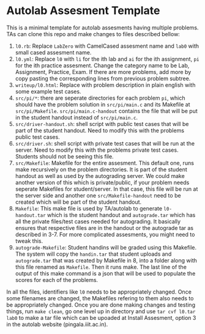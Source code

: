# Autolab Assesment Template
This is a minimal template for autolab assesments having multiple problems. TAs can clone this repo and make changes to files described bellow:

1. `l0.rb`: Replace `LabZero` with CamelCased assesment name and `lab0` with small cased assesment name.
2. `l0.yml`: Replace `l0` with `li` for the ith lab and `ai` for the ith assignment, `pi` for the ith practice assesment. Change the category name to be Lab, Assignment, Practice, Exam. If there are more problems, add more by copy pasting the corresponding lines from previous problem subtree.
3. `writeup/l0.html`: Replace with problem description in plain english with some example test cases.
4. `src/pi/*`: there are seperate directories for each problem `pi`, which should have the problem solution in `src/pi/main.c` and its Makefile at `src/pi/Makefile`. `src/pi/main.c-handout` contains the file that will be put in the student handout instead of `src/pi/main.c`.
5. `src/driver-handout.sh`: shell script with public test cases that will be part of the student handout. Need to modify this with the problems public test cases.
6. `src/driver.sh`: shell script with private test cases that will be run at the server. Need to modify this with the problems private test cases. Students should not be seeing this file.
7. `src/Makefile`: Makefile for the entire assesment. This default one, runs make recursively on the problem directories. It is part of the student handout as well as used by the autograding server. We could make another version of this which is private/public, if your problem needs seperate Makefiles for student/server. In that case, this file will be run at the server side and another one `src/Makefile-handout` need to be created which will be part of the student handout.
8. `Makefile`: This make file is used by TA/autolab to generate `l0-handout.tar` which is the student handout and `autograde.tar` which has all the private files/test cases needed for autograding. It basically ensures that respective files are in the handout or the autograde tar as described in 3-7. For more complicated assesments, you might need to tweak this.
9. `autograde-Makefile`: Student handins will be graded using this Makefile. The system will copy the `handin.tar` that student uploads and `autograde.tar` that was created by Makefile in 8, into a folder along with this file renamed as `Makefile`. Then it runs make. The last line of the output of this make command is a json that will be used to populate the scores for each of the problems. 

In all the files, identifiers like `l0` needs to be appropriately changed. Once some filenames are changed, the Makefiles refering to them also needs to be appropriately changed. Once you are done making changes and testing things, run `make clean`, go one level up in directory and use `tar cvf l0.tar lab0` to make a tar file which can be upoaded at Install Assesment, option 3 in the autolab website (pingala.iiit.ac.in).
